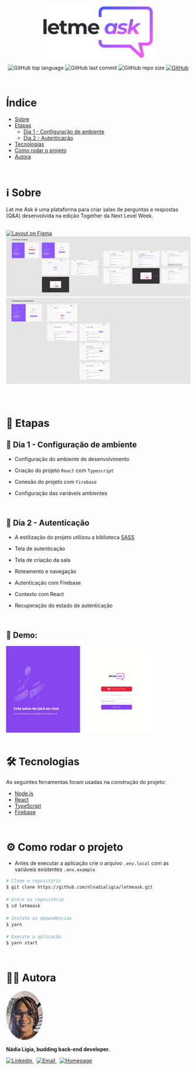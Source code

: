 <p align="center">
  <img src=".github/logo.svg" width=300 alt="Letmeask" />
</p>

<p align="center">
  <img alt="GitHub top language" src="https://img.shields.io/github/languages/top/nlnadialigia/letmeask?color=835afd&style=plastic">

  <img alt="GitHub last commit" src="https://img.shields.io/github/last-commit/nlnadialigia/letmeask?color=835afd&style=plastic">

  <img alt="GitHub repo size" src="https://img.shields.io/github/repo-size/nlnadialigia/letmeask?color=835afd&style=plastic">


  <a href="./LICENSE.md">
  <img alt="GitHub" src="https://img.shields.io/github/license/nlnadialigia/letmeask?color=835afd&style=plastic">
  </a>
</p>

<br>

# Índice

- [Sobre](#-ℹ️-sobre)
- [Etapas](#-📁-etapas)
  - [Dia 1 - Configuração de ambiente](#-📌-Dia-1-Configuração-de-ambiente)
  - [Dia 2 - Autenticação](#-📌-Dia-2-Autenticação)
- [Tecnologias](#-🛠-Tecnologias)
- [Como rodar o projeto](#-⚙️-Como-rodar-o-projeto)
- [Autora](#-👩‍💼-autora)

<br>

# ℹ️ Sobre

Let me Ask é uma plataforma para criar salas de perguntas e respostas (Q&A) desenvolvida na edição Together da Next Level Week.

<br>

<a href="https://www.figma.com/file/KGnYqR4VcjGOXeBYcPDwXq/Letmeask?node-id=0%3A1">
<img alt="Layout on Figma" src="https://img.shields.io/badge/Acessar%20Layout-Figma-835afd">
</a>

<br>

<img src=".github/figma-admin.png" alt="Layout admin" />
<br>
<img src=".github/figma-participantes.png" alt="Layout participantes" />


<br><br>

# 📁 Etapas

## 📌 Dia 1 - Configuração de ambiente

- Configuração do ambiente de desenvolvimento

- Criação do projeto `React` com `Typescript`

- Conexão do projeto com `Firebase`

- Configuração das variáveis ambientes

<br>

## 📌 Dia 2 - Autenticação

- A estilização do projeto utilizou a biblioteca [SASS](https://sass-lang.com/)

- Tela de autenticação

- Tela de criação da sala

- Roteamento e navegação

- Autenticação com Firebase

- Contexto com React

- Recuperação do estado de autenticação

<br>

## 📌 Demo:
<img src=".github/letmeask-1.gif" width=400 alt="Letmeask Demonstration" />

<br>


<!-- ## 📌 Dia 3 -->


<!-- ## 📌 Dia 4 -->

<br>

# 🛠 Tecnologias

As seguintes ferramentas foram usadas na construção do projeto:

- [Node.js](https://nodejs.org/en/)
- [React](https://pt-br.reactjs.org/)
- [TypeScript](https://www.typescriptlang.org/)
- [Firebase](https://firebase.google.com/)

<br>

# ⚙️ Como rodar o projeto

- Antes de executar a aplicação crie o arquivo `.env.local` com as variáveis existentes `.env.example`

```bash
# Clone o repositório
$ git clone https://github.com/nlnadialigia/letmeask.git

# Entre no repositório
$ cd letmeask

# Instale as dependências
$ yarn

# Execute a aplicação
$ yarn start
```
<br>

# 👩‍💼 Autora
<img src=".github/picture.png" width="100px;" alt="Picture"/>
<p><b>Nádia Ligia, budding back-end developer.</b></p>
<a href="https://www.linkedin.com/in/nlnadialigia/">
  <img alt="Linkedin" src="https://img.shields.io/badge/-Linkedin -835afd?style=flat&logo=Linkedin&logoColor=white&link=https://www.linkedin.com/in/nlnadialigia/" />
</a>&nbsp;
<a href="mailto:nlnadialigia@gmail.com">
  <img alt="Email" src="https://img.shields.io/badge/-Email-835afd?style=flat&logo=Gmail&logoColor=white&link=mailto:nlnadialigia@gmail.com" />
</a>&nbsp;
<a href="https://www.nlnadialigia.com">
  <img alt="Homepage" src="https://img.shields.io/badge/-Homepage-835afd" />
</a>